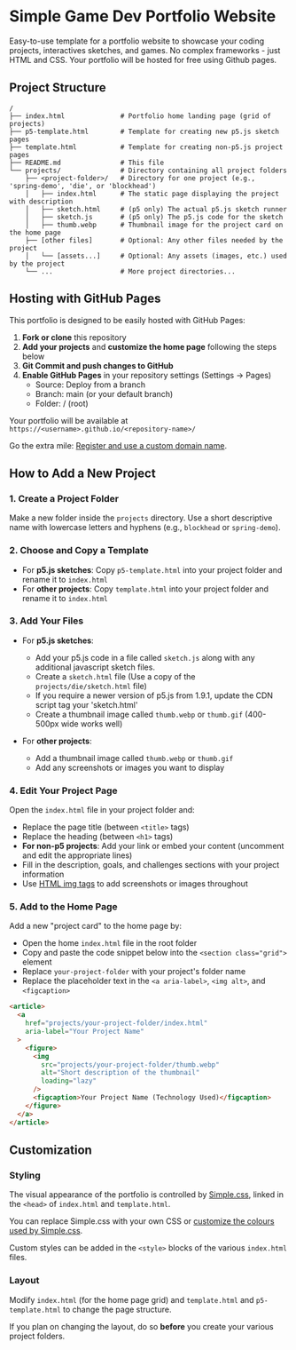 # Simple Game Dev Portfolio Website

Easy-to-use template for a portfolio website to showcase your coding projects, interactives sketches, and games. No complex frameworks - just HTML and CSS. Your portfolio will be hosted for free using Github pages.

## Project Structure

```
/
├── index.html              # Portfolio home landing page (grid of projects)
├── p5-template.html        # Template for creating new p5.js sketch pages
├── template.html           # Template for creating non-p5.js project pages
├── README.md               # This file
└── projects/               # Directory containing all project folders
    ├── <project-folder>/   # Directory for one project (e.g., 'spring-demo', 'die', or 'blockhead')
    │   ├── index.html      # The static page displaying the project with description
    │   ├── sketch.html     # (p5 only) The actual p5.js sketch runner
    │   ├── sketch.js       # (p5 only) The p5.js code for the sketch
    │   ├── thumb.webp      # Thumbnail image for the project card on the home page
    ├── [other files]       # Optional: Any other files needed by the project
    │   └── [assets...]     # Optional: Any assets (images, etc.) used by the project
    └── ...                 # More project directories...
```

## Hosting with GitHub Pages

This portfolio is designed to be easily hosted with GitHub Pages:

1. **Fork or clone** this repository
2. **Add your projects** and **customize the home page** following the steps below
3. **Git Commit and push changes to GitHub**
4. **Enable GitHub Pages** in your repository settings (Settings → Pages)
   - Source: Deploy from a branch
   - Branch: main (or your default branch)
   - Folder: / (root)

Your portfolio will be available at `https://<username>.github.io/<repository-name>/`

Go the extra mile: [Register and use a custom domain name](https://docs.github.com/en/pages/configuring-a-custom-domain-for-your-github-pages-site).

## How to Add a New Project

### 1. Create a Project Folder

Make a new folder inside the `projects` directory. Use a short descriptive name with lowercase letters and hyphens (e.g., `blockhead` or `spring-demo`).

### 2. Choose and Copy a Template

- For **p5.js sketches**: Copy `p5-template.html` into your project folder and rename it to `index.html`
- For **other projects**: Copy `template.html` into your project folder and rename it to `index.html`

### 3. Add Your Files

- For **p5.js sketches**:

  - Add your p5.js code in a file called `sketch.js` along with any additional javascript sketch files.
  - Create a `sketch.html` file (Use a copy of the `projects/die/sketch.html` file)
  - If you require a newer version of p5.js from 1.9.1, update the CDN script tag your 'sketch.html'
  - Create a thumbnail image called `thumb.webp` or `thumb.gif` (400-500px wide works well)

- For **other projects**:
  - Add a thumbnail image called `thumb.webp` or `thumb.gif`
  - Add any screenshots or images you want to display

### 4. Edit Your Project Page

Open the `index.html` file in your project folder and:

* Replace the page title (between `<title>` tags)
* Replace the heading (between `<h1>` tags)
* **For non-p5 projects**: Add your link or embed your content (uncomment and edit the appropriate lines)
* Fill in the description, goals, and challenges sections with your project information
* Use [HTML img tags](https://developer.mozilla.org/en-US/docs/Web/HTML/Reference/Elements/img) to add screenshots or images throughout

### 5. Add to the Home Page

Add a new "project card" to the home page by:

* Open the home `index.html` file in the root folder
* Copy and paste the code snippet below into the `<section class="grid">` element
* Replace `your-project-folder` with your project's folder name
* Replace the placeholder text in the `<a aria-label>`, `<img alt>`, and `<figcaption>`

```html
<article>
  <a
    href="projects/your-project-folder/index.html"
    aria-label="Your Project Name"
  >
    <figure>
      <img
        src="projects/your-project-folder/thumb.webp"
        alt="Short description of the thumbnail"
        loading="lazy"
      />
      <figcaption>Your Project Name (Technology Used)</figcaption>
    </figure>
  </a>
</article>
```

## Customization

### Styling

The visual appearance of the portfolio is controlled by [Simple.css](https://simplecss.org/), linked in the `<head>` of `index.html` and `template.html`. 

You can replace Simple.css with your own CSS or <a href="https://github.com/kevquirk/simple.css/wiki/Getting-Started-With-Simple.css#customise-simplecss">customize the colours used by Simple.css</a>. 

Custom styles can be added in the `<style>` blocks of the various `index.html` files. 

### Layout

Modify `index.html` (for the home page grid) and `template.html` and `p5-template.html` to change the page structure.

If you plan on changing the layout, do so **before** you create your various project folders. 
